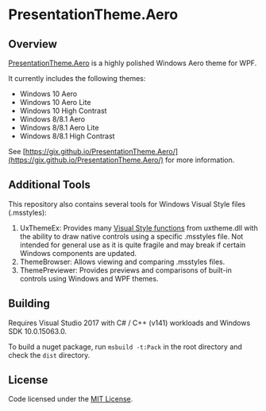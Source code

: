 # PresentationTheme.Aero

## Overview

[PresentationTheme.Aero](https://gix.github.io/PresentationTheme.Aero/) is a
highly polished Windows Aero theme for WPF.

It currently includes the following themes:

- Windows 10 Aero
- Windows 10 Aero Lite
- Windows 10 High Contrast
- Windows 8/8.1 Aero
- Windows 8/8.1 Aero Lite
- Windows 8/8.1 High Contrast

See [https://gix.github.io/PresentationTheme.Aero/](https://gix.github.io/PresentationTheme.Aero/)
for more information.


## Additional Tools

This repository also contains several tools for Windows Visual Style files (.msstyles):

1. UxThemeEx: Provides many [Visual Style functions](https://msdn.microsoft.com/en-us/library/windows/desktop/bb773178.aspx)
   from uxtheme.dll with the ability to draw native controls using a specific
   .msstyles file. Not intended for general use as it is quite fragile and may
   break if certain Windows components are updated.
2. ThemeBrowser: Allows viewing and comparing .msstyles files.
3. ThemePreviewer: Provides previews and comparisons of built-in controls using
   Windows and WPF themes.


## Building

Requires Visual Studio 2017 with C# / C++ (v141) workloads and Windows SDK 10.0.15063.0.

To build a nuget package, run `msbuild -t:Pack` in the root directory and check
the `dist` directory.

## License

Code licensed under the [MIT License](LICENSE.txt).
